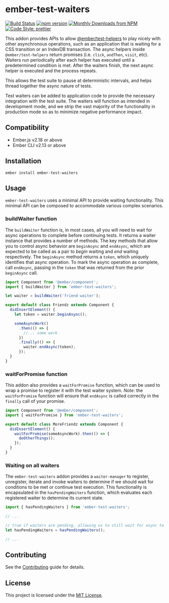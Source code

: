 # ember-test-waiters

[![Build Status](https://travis-ci.com/rwjblue/ember-test-waiters.svg?branch=master)](https://travis-ci.com/rwjblue/ember-test-waiters)
[![npm version](https://badge.fury.io/js/ember-test-waiters.svg)](https://badge.fury.io/js/ember-test-waiters)
[![Monthly Downloads from NPM](https://img.shields.io/npm/dm/ember-test-waiters.svg?style=flat-square)](https://www.npmjs.com/package/ember-test-waiters)
[![Code Style: prettier](https://img.shields.io/badge/code_style-prettier-ff69b4.svg?style=flat-square)](#badge)

This addon provides APIs to allow [@ember/test-helpers](https://github.com/emberjs/ember-test-helpers/) to play nicely
with other asynchronous operations, such as an application that is waiting for a CSS transition or an IndexDB transaction.
The async helpers inside `@ember/test-helpers` return promises (i.e. `click`, `andThen`, `visit`, etc). Waiters run periodically
after each helper has executed until a predetermined condition is met. After the waiters finish, the next async helper
is executed and the process repeats.

This allows the test suite to pause at deterministic intervals, and helps thread together the async nature of tests.

Test waiters can be added to application code to provide the necessary integration with the test suite. The waiters will
function as intended in development mode, and we strip the vast majority of the functionality in production mode so as to
minimize negative performance impact.

## Compatibility

- Ember.js v2.18 or above
- Ember CLI v2.13 or above

## Installation

```
ember install ember-test-waiters
```

## Usage

`ember-test-waiters` uses a minimal API to provide waiting functionality. This minimal API can be composed to accommodate various complex scenarios.

### buildWaiter function

The `buildWaiter` function is, in most cases, all you will need to wait for async operations to complete before continuing tests. It returns a waiter instance
that provides a number of methods. The key methods that allow you to control async behavior are `beginAsync` and `endAsync`, which are expected to be called as
a pair to _begin_ waiting and _end_ waiting respectively. The `beginAsync` method returns a `token`, which uniquely identifies that async operation. To mark the
async operation as complete, call `endAsync`, passing in the `token` that was returned from the prior `beginAsync` call.

```js
import Component from '@ember/component';
import { buildWaiter } from 'ember-test-waiters';

let waiter = buildWaiter('friend-waiter');

export default class Friendz extends Component {
  didInsertElement() {
    let token = waiter.beginAsync();

    someAsyncWork()
      .then(() => {
        //... some work
      })
      .finally(() => {
        waiter.endAsync(token);
      });
  }
}
```

### waitForPromise function

This addon also provides a `waitForPromise` function, which can be used to wrap a promise to register it with the test waiter system. _Note_: the
`waitForPromise` function will ensure that `endAsync` is called correctly in the `finally` call of your promise.

```js
import Component from '@ember/component';
import { waitForPromise } from 'ember-test-waiters';

export default class MoreFriendz extends Component {
  didInsertElement() {
    waitForPromise(someAsyncWork).then(() => {
      doOtherThings();
    });
  }
}
```

### Waiting on all waiters

The `ember-test-waiters` addon provides a `waiter-manager` to register, unregister, iterate and invoke waiters to determine if we should wait for conditions to be met or continue test execution. This functionality is encapsulated in the `hasPendingWaiters` function, which evaluates each registered waiter to determine its current state.

```js
import { hasPendingWaiters } from 'ember-test-waiters';

// ...

// true if waiters are pending, allowing us to still wait for async to complete
let hasPendingWaiters = hasPendingWaiters();

// ...
```

## Contributing

See the [Contributing](CONTRIBUTING.md) guide for details.

## License

This project is licensed under the [MIT License](LICENSE.md).
